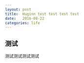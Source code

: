 ```yaml
---
layout: post
title:  Huginn test test test test
date:   2016-08-22
categories: life
---
```


## 测试

测试测试测试测试


